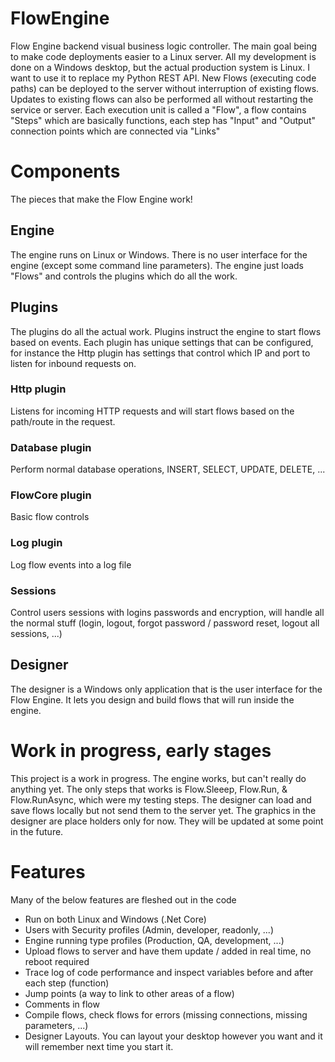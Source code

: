 # FlowEngine
Flow Engine backend visual business logic controller. The main goal being to make code deployments easier to a Linux server. All my development is done on a Windows desktop, but the actual production system is Linux. I want to use it to replace my Python REST API.
New Flows (executing code paths) can be deployed to the server without interruption of existing flows. Updates to existing flows can also be performed all without restarting the service or server.
Each execution unit is called a "Flow", a flow contains "Steps" which are basically functions, each step has "Input" and "Output" connection points which are connected via "Links"

# Components
The pieces that make the Flow Engine work!

## Engine
The engine runs on Linux or Windows. There is no user interface for the engine (except some command line parameters). The engine just loads "Flows" and controls the plugins which do all the work.

## Plugins
The plugins do all the actual work. Plugins instruct the engine to start flows based on events. Each plugin has unique settings that can be configured, for instance the Http plugin has settings that control which IP and port to listen for inbound requests on.

### Http plugin
Listens for incoming HTTP requests and will start flows based on the path/route in the request.

### Database plugin
Perform normal database operations, INSERT, SELECT, UPDATE, DELETE, ...

### FlowCore plugin
Basic flow controls

### Log plugin
Log flow events into a log file

### Sessions
Control users sessions with logins passwords and encryption, will handle all the normal stuff (login, logout, forgot password / password reset, logout all sessions, ...)

## Designer 
The designer is a Windows only application that is the user interface for the Flow Engine. It lets you design and build flows that will run inside the engine.

# Work in progress, early stages 
This project is a work in progress. The engine works, but can't really do anything yet. The only steps that works is Flow.Sleeep, Flow.Run, & Flow.RunAsync, which were my testing steps. The designer can load and save flows locally but not send them to the server yet. The graphics in the designer are place holders only for now. They will be updated at some point in the future.

# Features
Many of the below features are fleshed out in the code
* Run on both Linux and Windows (.Net Core)
* Users with Security profiles (Admin, developer, readonly, ...)
* Engine running type profiles (Production, QA, development, ...)
* Upload flows to server and have them update / added in real time, no reboot required
* Trace log of code performance and inspect variables before and after each step (function)
* Jump points (a way to link to other areas of a flow)
* Comments in flow
* Compile flows, check flows for errors (missing connections, missing parameters, ...)
* Designer Layouts. You can layout your desktop however you want and it will remember next time you start it.
